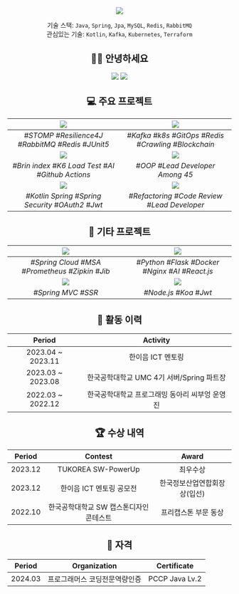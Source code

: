 <div align=center>
  
![](https://capsule-render.vercel.app/api?type=waving&color=gradient&height=230&section=header&text=JooWon%20Jin&fontSize=80&fontAlignY=37&desc=Server%20Developer)


기술 스택: `Java`, `Spring`, `Jpa`, `MySQL`, `Redis`, `RabbitMQ`<br>
관심있는 기술: `Kotlin`, `Kafka`, `Kubernetes`, `Terraform` <br>


## 👋🏻 안녕하세요
[![](https://mazassumnida.wtf/api/mini/generate_badge?boj=sd_lover)](https://solved.ac/sd_lover/)
![](https://hits.seeyoufarm.com/api/count/incr/badge.svg?url=https%3A%2F%2Fgithub.com%2Fjinjoo-lab&count_bg=%2329B0C6&title_bg=%23434343&icon=&icon_color=%23E7E7E7&title=&edge_flat=false)

## 💻 주요 프로젝트

|[![](https://github-readme-stats.vercel.app/api/pin/?theme=github_dark_dimmed&username=HongDam-org&repo=TWTW)](https://github.com/HongDam-org/TWTW)|[![](https://github-readme-stats.vercel.app/api/pin/?theme=github_dark_dimmed&username=tukcom2023CD&repo=DragonGuard-JinJin)](https://github.com/tukcom2023CD/DragonGuard-JinJin)|
|:----:|:----:|
|_#STOMP #Resilience4J #RabbitMQ #Redis #JUnit5_|_#Kafka #k8s #GitOps #Redis #Crawling #Blockchain_|
|[![](https://github-readme-stats.vercel.app/api/pin/?theme=github_dark_dimmed&username=ALLBACK-2022&repo=DoodleDoodle-v2)](https://github.com/ALLBACK-2022/DoodleDoodle-v2)|[![](https://github-readme-stats.vercel.app/api/pin/?theme=github_dark_dimmed&username=C-B-U&repo=owl-forest)](https://github.com/C-B-U/owl-forest)|
|_#Brin index #K6 Load Test #AI #Github Actions_|_#OOP #Lead Developer Among 45_|
|[![](https://github-readme-stats.vercel.app/api/pin/?theme=github_dark_dimmed&username=sunday-study-kr&repo=used-car)](https://github.com/sunday-study-kr/used-car)|[![](https://github-readme-stats.vercel.app/api/pin/?theme=github_dark_dimmed&username=TeamOwori&repo=Owori-Server)](https://github.com/TeamOwori/Owori-Server)|
|_#Kotlin Spring #Spring Security #OAuth2 #Jwt_|_#Refactoring #Code Review #Lead Developer_|

## 💾 기타 프로젝트

|[![](https://github-readme-stats.vercel.app/api/pin/?theme=github_dark_dimmed&username=ComputerApplicationLKC&repo=AlgorithmReview)](https://github.com/ComputerApplicationLKC/AlgorithmReview)|[![](https://github-readme-stats.vercel.app/api/pin/?theme=github_dark_dimmed&username=ALLBACK-2022&repo=DoodleDoodle)](https://github.com/ALLBACK-2022/DoodleDoodle)|
|:----:|:----:|
|_#Spring Cloud #MSA #Prometheus #Zipkin #Jib_|_#Python #Flask #Docker #Nginx #AI #React.js_|
|[![](https://github-readme-stats.vercel.app/api/pin/?theme=github_dark_dimmed&username=bid-bid&repo=bidbid)](https://github.com/bid-bid/bidbid)|[![](https://github-readme-stats.vercel.app/api/pin/?theme=github_dark_dimmed&username=TUK-Board-Project&repo=DeveloperBoard)](https://github.com/TUK-Board-Project/DeveloperBoard)|
|_#Spring MVC #SSR_|_#Node.js #Koa #Jwt_|


## 📜 활동 이력

|Period|Activity|
|:----:|:----:|
|2023.04 ~ 2023.11|한이음 ICT 멘토링|
|2023.03 ~ 2023.08|한국공학대학교 UMC 4기 서버/Spring 파트장|
|2022.03 ~ 2022.12|한국공학대학교 프로그래밍 동아리 씨부엉 운영진|

## 🏆 수상 내역

|Period|Contest|Award|
|:----:|:----:|:----:|
|2023.12|TUKOREA SW-PowerUp|최우수상|
|2023.12|한이음 ICT 멘토링 공모전|한국정보산업연합회장상(입선)|
|2022.10|한국공학대학교 SW 캡스톤디자인 콘테스트|프리캡스톤 부문 동상|

## 🔐 자격

|Period|Organization|Certificate|
|:----:|:----:|:----:|
|2024.03|프로그래머스 코딩전문역량인증|PCCP Java Lv.2|

</div>
